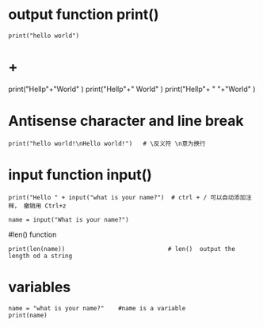 # output function  print()
```
print("hello world")
```
# + 
print("Hellp"+"World" )
print("Hellp"+" World" )
print("Hellp"+ " "+"World" )
# Antisense character and line break
```
print("hello world!\nHello world!")   # \反义符 \n意为换行
```
# input function input()
```
print("Hello " + input("what is your name?")  # ctrl + / 可以自动添加注释， 撤销用 Ctrl+z

name = input("What is your name?")
```
#len() function 
```
print(len(name))                             # len()  output the length od a string  
```
# variables
```
name = "what is your name?"    #name is a variable
print(name)
```
